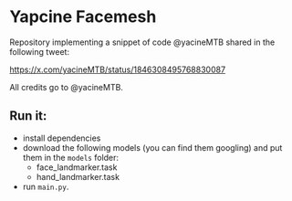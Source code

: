 # Yapcine Facemesh

Repository implementing a snippet of code @yacineMTB shared in the following tweet:

https://x.com/yacineMTB/status/1846308495768830087

All credits go to @yacineMTB.




## Run it:
- install dependencies
- download the following models (you can find them googling) and put them in the `models` folder:
    - face_landmarker.task
    - hand_landmarker.task
- run `main.py`.
